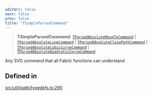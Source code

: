 ```yaml
---
editUrl: false
next: false
prev: false
title: "TSimpleParsedCommand"
---
```


> **TSimpleParsedCommand**: [`TParsedAbsoluteMoveToCommand`](/api/namespaces/util/type-aliases/tparsedabsolutemovetocommand/) \| [`TParsedAbsoluteLineCommand`](/api/namespaces/util/type-aliases/tparsedabsolutelinecommand/) \| [`TParsedAbsoluteClosePathCommand`](/api/namespaces/util/type-aliases/tparsedabsoluteclosepathcommand/) \| [`TParsedAbsoluteCubicCurveCommand`](/api/namespaces/util/type-aliases/tparsedabsolutecubiccurvecommand/) \| [`TParsedAbsoluteQuadraticCurveCommand`](/api/namespaces/util/type-aliases/tparsedabsolutequadraticcurvecommand/)

Any SVG command that all Fabric functions can understand

## Defined in

[src/util/path/typedefs.ts:290](https://github.com/fabricjs/fabric.js/blob/v6.0.0-rc4/src/util/path/typedefs.ts#L290)
